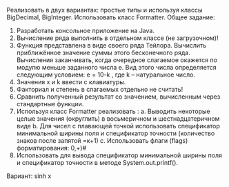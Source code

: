 Реализовать в двух вариантах: проcтые типы и используя классы BigDecimal, BigInteger.
Использовать класс Formatter.
Общее задание:
1. Разработать консольное приложение на Java.
2. Вычисление ряда выполнить в отдельном классе (не загрузочном)!
3. Функция представлена в виде своего ряда Тейлора. Вычислить приближённое значение 
суммы этого бесконечного ряда. Вычисления заканчивать, когда очередное слагаемое 
окажется по модулю меньше заданного числа e. Вид этого числа определяется 
следующим условием:
e = 10-k
, где k – натуральное число. 
4. Значения x и k ввести с клавиатуры. 
5. Факториал и степень в слагаемых отдельно не считать!
6. Сравнить полученный результат со значением, вычисленным через стандартные функции.
7. Используя класс Formatter реализовать :
a. Выводить некоторые целые значения (округлить) в восьмеричном и шестнадцатеричном
виде
b. Для чисел с плавающей точкой использовать спецификатор минимальной ширины поля и 
спецификатор точности (количество знаков после запятой =к+1)
c. Использовать флаги (flags) форматирования: 0,+)#
8. Использовать для вывода спецификатор минимальной ширины поля и спецификатор точности в 
методе System.out.printf().

Вариант: sinh x
